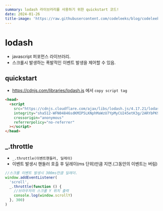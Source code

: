 ```yaml
---
summary: lodash 라이브러리를 사용하기 위한 quickstart 코드!
date: 2024-01-26
title-image: 'https://raw.githubusercontent.com/codeleeks/blog/codeleeks-images/libraries/lodash/title.png'
---
```


# lodash

- javascript 퍼포먼스 라이브러리.
- 스크롤시 발생하는 폭발적인 이벤트 발생을 제어할 수 있음.

## quickstart

- https://cdnjs.com/libraries/lodash.js 에서 `copy script tag`

```html
<head>
  <script
    src="https://cdnjs.cloudflare.com/ajax/libs/lodash.js/4.17.21/lodash.min.js"
    integrity="sha512-WFN04846sdKMIP5LKNphMaWzU7YpMyCU245etK3g/2ARYbPK9Ub18eG+ljU96qKRCWh+quCY7yefSmlkQw1ANQ=="
    crossorigin="anonymous"
    referrerpolicy="no-referrer"
  ></script>
</head>
```

## \_.throttle

- `_.throttle(이벤트핸들러, 딜레이)`
- 이벤트 발생시 핸들러 호출 후 딜레이(ms 단위)만큼 지연.(그동안의 이벤트는 버림)

```javascript
//스크롤 이벤트 발생시 300ms만큼 딜레이.
window.addEventListener(
  'scroll',
  _.throttle(function () {
    //브라우저의 스크롤 Y 위치 출력
    console.log(window.scrollY)
  }, 300)
)
```
